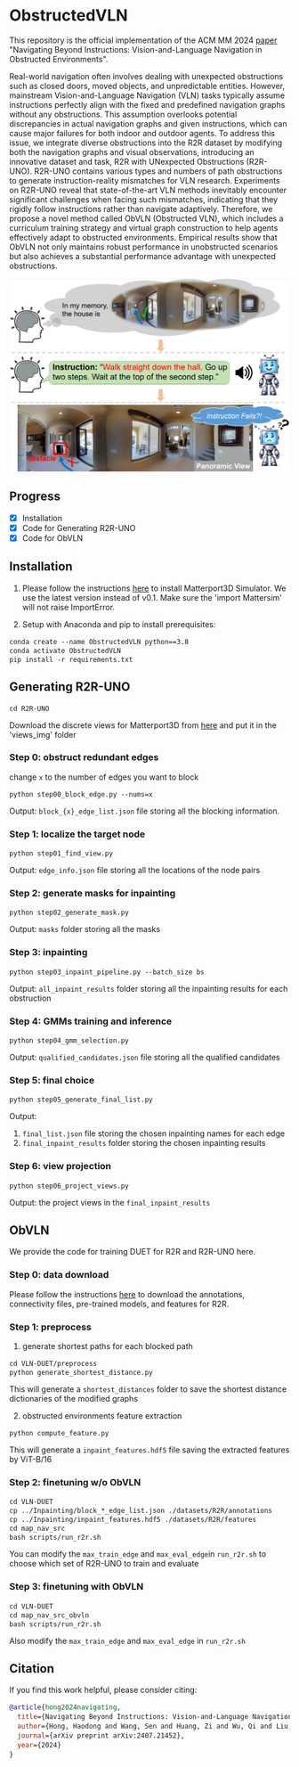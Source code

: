 # ObstructedVLN
This repository is the official implementation of the ACM MM 2024 [paper](https://arxiv.org/abs/2407.21452) "Navigating Beyond Instructions: Vision-and-Language Navigation in Obstructed Environments".

Real-world navigation often involves dealing with unexpected obstructions such as closed doors, moved objects, and unpredictable entities. However, mainstream Vision-and-Language Navigation (VLN) tasks typically assume instructions perfectly align with the fixed and predefined navigation graphs without any obstructions. This assumption overlooks potential discrepancies in actual navigation graphs and given instructions, which can cause major failures for both indoor and outdoor agents. To address this issue, we integrate diverse obstructions into the R2R dataset by modifying both the navigation graphs and visual observations, introducing an innovative dataset and task, R2R with UNexpected Obstructions (R2R-UNO). R2R-UNO contains various types and numbers of path obstructions to generate instruction-reality mismatches for VLN research. Experiments on R2R-UNO reveal that state-of-the-art VLN methods inevitably encounter significant challenges when facing such mismatches, indicating that they rigidly follow instructions rather than navigate adaptively. Therefore, we propose a novel method called ObVLN (Obstructed VLN), which includes a curriculum training strategy and virtual graph construction to help agents effectively adapt to obstructed environments. Empirical results show that ObVLN not only maintains robust performance in unobstructed scenarios but also achieves a substantial performance advantage with unexpected obstructions.   

![model_arch](figures/teaser.png)

## Progress
- [X] Installation
- [X] Code for Generating R2R-UNO
- [X] Code for ObVLN

## Installation
1. Please follow the instructions [here](https://github.com/peteanderson80/Matterport3DSimulator#building-using-docker) to install Matterport3D Simulator.
We use the latest version instead of v0.1.
Make sure the 'import Mattersim' will not raise ImportError.

2. Setup with Anaconda and pip to install prerequisites:
```
conda create --name ObstructedVLN python==3.8
conda activate ObstructedVLN
pip install -r requirements.txt
```

## Generating R2R-UNO
```
cd R2R-UNO
```
Download the discrete views for Matterport3D from [here](https://github.com/airsplay/R2R-EnvDrop) and put it in the 'views_img' folder

### Step 0: obstruct redundant edges
change `x` to the number of edges you want to block
```
python step00_block_edge.py --nums=x
```
Output: `block_{x}_edge_list.json` file storing all the blocking information.

### Step 1: localize the target node
```
python step01_find_view.py
```
Output: `edge_info.json` file storing all the locations of the node pairs

### Step 2: generate masks for inpainting
```
python step02_generate_mask.py
```
Output: `masks` folder storing all the masks

### Step 3: inpainting
```
python step03_inpaint_pipeline.py --batch_size bs
```
Output: `all_inpaint_results` folder storing all the inpainting results for each obstruction

### Step 4: GMMs training and inference
```
python step04_gmm_selection.py
```
Output: `qualified_candidates.json` file storing all the qualified candidates

### Step 5: final choice
```
python step05_generate_final_list.py
```
Output: 
1. `final_list.json` file storing the chosen inpainting names for each edge
2. `final_inpaint_results` folder storing the chosen inpainting results

### Step 6: view projection
```
python step06_project_views.py
```
Output: the project views in the `final_inpaint_results`

## ObVLN
We provide the code for training DUET for R2R and R2R-UNO here. 

### Step 0: data download
Please follow the instructions [here](https://github.com/cshizhe/VLN-DUET) to download the annotations, connectivity files, pre-trained models, and features for R2R.

### Step 1: preprocess

1. generate shortest paths for each blocked path

```
cd VLN-DUET/preprocess
python generate_shortest_distance.py
```
This will generate a `shortest_distances` folder to save the shortest distance dictionaries of the modified graphs

2. obstructed environments feature extraction

```
python compute_feature.py
```
This will generate a `inpaint_features.hdf5` file saving the extracted features by ViT-B/16

### Step 2: finetuning w/o ObVLN
```
cd VLN-DUET
cp ../Inpainting/block_*_edge_list.json ./datasets/R2R/annotations
cp ../Inpainting/inpaint_features.hdf5 ./datasets/R2R/features
cd map_nav_src
bash scripts/run_r2r.sh
```
You can modify the `max_train_edge` and `max_eval_edge`in `run_r2r.sh` to choose which set of R2R-UNO to train and evaluate

### Step 3: finetuning with ObVLN
```
cd VLN-DUET
cd map_nav_src_obvln
bash scripts/run_r2r.sh
```
Also modify the `max_train_edge` and `max_eval_edge` in `run_r2r.sh`

## Citation

If you find this work helpful, please consider citing:

```bibtex
@article{hong2024navigating,
  title={Navigating Beyond Instructions: Vision-and-Language Navigation in Obstructed Environments},
  author={Hong, Haodong and Wang, Sen and Huang, Zi and Wu, Qi and Liu, Jiajun},
  journal={arXiv preprint arXiv:2407.21452},
  year={2024}
}
```
